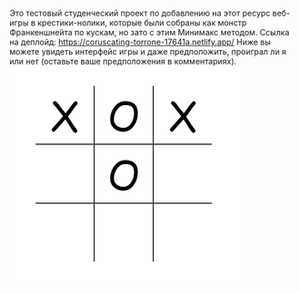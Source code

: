Это тестовый студенческий проект по добавлению на этот ресурс веб-игры в крестики-нолики, которые были собраны как монстр Франкеншнейта по кускам, но зато с этим Минимакс методом.
Ссылка на деплойд: https://coruscating-torrone-17641a.netlify.app/
Ниже вы можете увидеть интерфейс игры и даже предположить, проиграл ли я или нет (оставьте ваше предположения в комментариях).
<img src="еще не проиграл.PNG">
